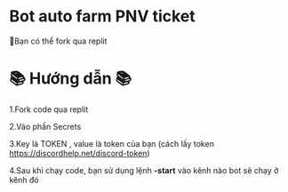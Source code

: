 # Bot auto farm PNV ticket 
📌Bạn có thể fork qua replit
# 📚 Hướng dẫn 📚
1.Fork code qua replit

2.Vào phần Secrets 

3.Key là TOKEN , value là token của bạn (cách lấy token https://discordhelp.net/discord-token)

4.Sau khi chạy code, bạn sử dụng lệnh **-start** vào kênh nào bot sẽ chạy ở kênh đó
